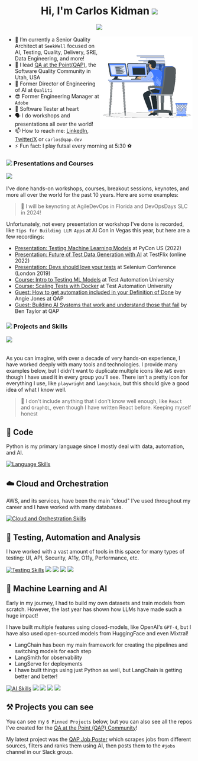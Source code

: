 <h1 align="center"><b>Hi, I'm Carlos Kidman </b><img src="https://media.giphy.com/media/hvRJCLFzcasrR4ia7z/giphy.gif" width="35"></h1>
<!--  -->
<p align="center">
  <a href="https://github.com/DenverCoder1/readme-typing-svg"><img src="https://readme-typing-svg.herokuapp.com?font=Proxima-Nova&color=cyan&size=25&center=true&vCenter=true&width=600&height=100&lines=Senior Quality+Architect,;AI+Engineer,;and+Founder+of+QA+at+the+Point<3"></a>
</p>

<picture><img align="right" src="https://github.com/0xAbdulKhalid/0xAbdulKhalid/raw/main/assets/mdImages/Right_Side.gif" width = 250px></picture>

- 🔭 I’m currently a Senior Quality Architect at `SeekWell` focused on AI, Testing, Quality, Delivery, SRE, Data Engineering, and more!
- 🌱 I lead [QA at the Point(QAP)](https://qap.dev), the Software Quality Community in Utah, USA
- 🐨 Former Director of Engineering of AI at `Qualiti`
- 😎 Former Engineering Manager at `Adobe`
- 🧡 Software Tester at heart
- 🗣️ I do workshops and presentations all over the world!
- 📫 How to reach me: [LinkedIn](https://www.linkedin.com/in/carlos-kidman/), [Twitter/X](https://twitter.com/CarlosKidman) or `carlos@qap.dev`
- ⚡ Fun fact: I play futsal every morning at 5:30 ⚽

### <img src="https://media.giphy.com/media/f7HEZhXsL7a1eXPdMX/giphy.gif" width="25"><b> Presentations and Courses</b>

<img src="https://user-images.githubusercontent.com/73097560/115834477-dbab4500-a447-11eb-908a-139a6edaec5c.gif"><br>

I've done hands-on workshops, courses, breakout sessions, keynotes, and more all over the world for the past 10 years. Here are some examples:

> 🎉 I will be keynoting at AgileDevOps in Florida and DevOpsDays SLC in 2024!

Unfortunately, not every presentation or workshop I've done is recorded, like `Tips for Building LLM Apps` at AI Con in Vegas this year, but here are a few recordings:

* [Presentation: Testing Machine Learning Models](https://youtu.be/UHbBU8gz7Dw?si=nXpdPVgFThSNSQRQ) at PyCon US (2022)
* [Presentation: Future of Test Data Generation with AI](https://youtu.be/iYngoCRnM1Q?si=p6pXGG83B8V-BLx3) at TestFlix (online 2022)
* [Presentation: Devs should love your tests](https://youtu.be/MAvXluvVv5o?si=P-p4rQUR7wJ7vNcc) at Selenium Conference (London 2019)
* [Course: Intro to Testing ML Models](https://testautomationu.applitools.com/testing-machine-learning-models/) at Test Automation University
* [Course: Scaling Tests with Docker](https://testautomationu.applitools.com/scaling-tests-with-docker/) at Test Automation University
* [Guest: How to get automation included in your Definition of Done](https://youtu.be/TYBk-KScGuY?si=ydqugwul27le77M8) by Angie Jones at QAP
* [Guest: Building AI Systems that work and understand those that fail](https://youtu.be/cUeEabJaJQc?si=nJVZ-wJxZsy8LhNX) by Ben Taylor at QAP

### <img src="https://media2.giphy.com/media/QssGEmpkyEOhBCb7e1/giphy.gif?cid=ecf05e47a0n3gi1bfqntqmob8g9aid1oyj2wr3ds3mg700bl&rid=giphy.gif" width ="25"><b> Projects and Skills</b>

<img src="https://user-images.githubusercontent.com/73097560/115834477-dbab4500-a447-11eb-908a-139a6edaec5c.gif"><br><br>

As you can imagine, with over a decade of very hands-on experience, I have worked deeply with many tools and technologies. I provide many examples below, but I didn't want to duplicate multiple icons like `AWS` even though I have used it in every group you'll see. There isn't a pretty icon for everything I use, like `playwright` and `langchain`, but this should give a good idea of what I know well.

> 🤔 I don't include anything that I don't know well enough, like `React` and `GraphQL`, even though I have written React before. Keeping myself honest

## 🐍 Code

Python is my primary language since I mostly deal with data, automation, and AI.

[![Language Skills](https://skillicons.dev/icons?i=py,ts,js,bash,cs,dotnet,vscode,vim,bun,git,github,gitlab)](https://skillicons.dev)

## ☁️ Cloud and Orchestration

AWS, and its services, have been the main "cloud" I've used throughout my career and I have worked with many databases.

[![Cloud and Orchestration Skills](https://skillicons.dev/icons?i=aws,docker,dynamodb,gcp,kubernetes,linux,mongodb,mysql,postgres,redis,sqlite,supabase,terraform)](https://skillicons.dev)

## 🧪 Testing, Automation and Analysis

I have worked with a vast amount of tools in this space for many types of testing: UI, API, Security, A11y, O11y, Performance, etc.

[![Testing Skills](https://skillicons.dev/icons?i=elasticsearch,fastapi,githubactions,gherkin,grafana,jenkins,postman,prometheus,selenium,sentry)](https://skillicons.dev)
<img src="https://pipedream.com/s.v0/app_JQh7o2/logo/orig" width="50">
<img src="https://cdn.sanity.io/images/o0o2tn5x/production/13b9c8412093e2f0cdb5495e1f59144967fa1664-512x512.jpg" width="50">
<img src="https://upload.wikimedia.org/wikipedia/commons/thumb/e/ef/K6-logo.svg/1200px-K6-logo.svg.png" width="50">
<img src="https://www.drupal.org/files/styles/grid-4-2x/public/datadog-logo-purple.png?itok=1gen8ZoL" width="50">

## 🤖 Machine Learning and AI

Early in my journey, I had to build my own datasets and train models from scratch. However, the last year has shown how LLMs have made such a huge impact!

I have built multiple features using closed-models, like OpenAI's `GPT-4`, but I have also used open-sourced models from HuggingFace and even Mixtral!

* LangChain has been my main framework for creating the pipelines and switching models for each step
* LangSmith for observability
* LangServe for deployments
* I have built things using just Python as well, but LangChain is getting better and better!

[![AI Skills](https://skillicons.dev/icons?i=opencv,pytorch,sklearn,tensorflow)](https://skillicons.dev)
<img src="https://tshirtgeek.co/wp-content/uploads/2021/08/com040-scaled.jpg" width="50">
<img src="https://pandas.pydata.org/static/img/favicon_white.ico" width="50">
<img src="https://static.vecteezy.com/system/resources/previews/022/227/364/original/openai-chatgpt-logo-icon-free-png.png" width="50">
<img src="https://avatars.githubusercontent.com/u/126733545?s=200&v=4" width="50">

## ⚒️ Projects you can see

You can see my `6 Pinned Projects` below, but you can also see all the repos I've created for the [QA at the Point (QAP) Community](https://github.com/qa-at-the-point)!

My latest project was the [QAP Job Poster](https://qa-at-the-point/job-scraper) which scrapes jobs from different sources, filters and ranks them using AI, then posts them to the `#jobs` channel in our Slack group.

